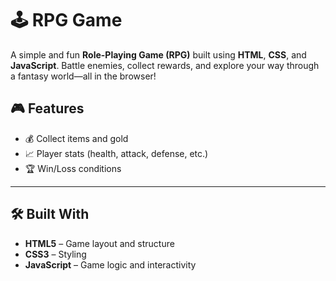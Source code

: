 # 🕹️ RPG Game

A simple and fun **Role-Playing Game (RPG)** built using **HTML**, **CSS**, and **JavaScript**. Battle enemies, collect rewards, and explore your way through a fantasy world—all in the browser!

## 🎮 Features

- 💰 Collect items and gold  
- 📈 Player stats (health, attack, defense, etc.)  
- 🏆 Win/Loss conditions  

---

## 🛠️ Built With

- **HTML5** – Game layout and structure  
- **CSS3** – Styling
- **JavaScript** – Game logic and interactivity  
